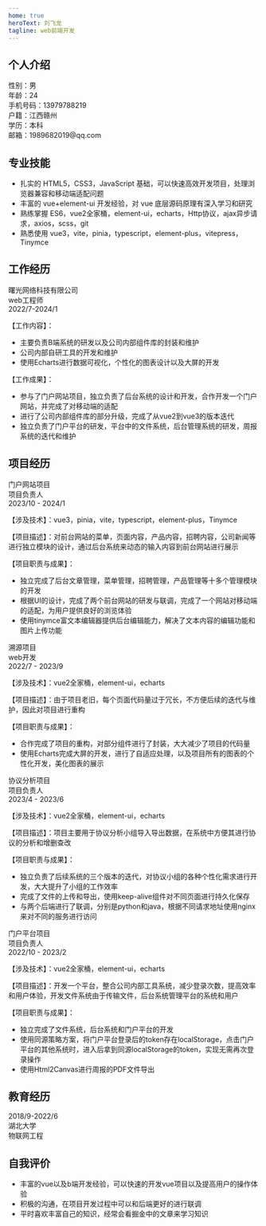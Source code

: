 ```yaml
---
home: true
heroText: 刘飞龙
tagline: web前端开发
---
```


## 个人介绍

<div :style="{fontSize:'14px'}">
  <div :style="{display: 'flex', justifyContent: 'space-between'}">
    <div :style="{fontWeight:'bold'}">性别：男</div>
    <div :style="{fontWeight:'bold'}">年龄：24</div>
  </div>
  <div :style="{display: 'flex', justifyContent: 'space-between'}">
    <div :style="{fontWeight:'bold'}">手机号码：13979788219</div>
    <div :style="{fontWeight:'bold'}">户籍：江西赣州</div>
  </div>
  <div :style="{display: 'flex', justifyContent: 'space-between'}">
    <div :style="{fontWeight:'bold'}">学历：本科</div>
    <div :style="{fontWeight:'bold'}">邮箱：1989682019@qq.com</div>
  </div>
</div>

## 专业技能
- 扎实的 HTML5，CSS3，JavaScript 基础，可以快速高效开发项目，处理浏览器兼容和移动端适配问题
- 丰富的 vue+element-ui 开发经验，对 vue 底层源码原理有深入学习和研究
- 熟练掌握 ES6，vue2全家桶，element-ui，echarts，Http协议，ajax异步请求，axios，scss，git
- 熟悉使用 vue3，vite，pinia，typescript，element-plus，vitepress，Tinymce

## 工作经历

<div :style="{display: 'flex', justifyContent: 'space-between'}">
  <div :style="{fontWeight:'bold'}">曙光网络科技有限公司</div>
  <div :style="{fontWeight:'bold'}">web工程师</div>
  <div :style="{fontWeight:'bold'}">2022/7-2024/1</div>
</div>

【工作内容】：
- 主要负责B端系统的研发以及公司内部组件库的封装和维护
- 公司内部自研工具的开发和维护
- 使用Echarts进行数据可视化，个性化的图表设计以及大屏的开发

【工作成果】：
- 参与了门户网站项目，独立负责了后台系统的设计和开发，合作开发一个门户网站，并完成了对移动端的适配
- 进行了公司内部组件库的部分升级，完成了从vue2到vue3的版本迭代
- 独立负责了门户平台的研发，平台中的文件系统，后台管理系统的研发，周报系统的迭代和维护

## 项目经历
<div :style="{display: 'flex', justifyContent: 'space-between'}">
  <div :style="{fontWeight:'bold'}">门户网站项目</div>
  <div :style="{fontWeight:'bold'}">项目负责人</div>
  <div :style="{fontWeight:'bold'}">2023/10 - 2024/1</div>
</div>

【涉及技术】：vue3，pinia，vite，typescript，element-plus，Tinymce

【项目描述】：对前台网站的菜单，页面内容，产品内容，招聘内容，公司新闻等进行独立模块的设计，通过后台系统来动态的输入内容到前台网站进行展示

【项目职责与成果】：

- 独立完成了后台文章管理，菜单管理，招聘管理，产品管理等十多个管理模块的开发
- 根据UI的设计，完成了两个前台网站的研发与联调，完成了一个网站对移动端的适配，为用户提供良好的浏览体验
- 使用tinymce富文本编辑器提供后台编辑能力，解决了文本内容的编辑功能和图片上传功能

<div :style="{display: 'flex', justifyContent: 'space-between'}">
  <div :style="{fontWeight:'bold'}">溯源项目</div>
  <div :style="{fontWeight:'bold'}">web开发</div>
  <div :style="{fontWeight:'bold'}">2022/7 - 2023/9</div>
</div>

【涉及技术】：vue2全家桶，element-ui，echarts

【项目描述】：由于项目老旧，每个页面代码量过于冗长，不方便后续的迭代与维护，因此对项目进行重构

【项目职责与成果】：

- 合作完成了项目的重构，对部分组件进行了封装，大大减少了项目的代码量
- 使用Echarts完成大屏的开发，进行了自适应处理，以及项目所有的图表的个性化开发，美化图表的展示

<div :style="{display: 'flex', justifyContent: 'space-between'}">
  <div :style="{fontWeight:'bold'}">协议分析项目</div>
  <div :style="{fontWeight:'bold'}">项目负责人</div>
  <div :style="{fontWeight:'bold'}">2023/4 - 2023/6</div>
</div>

【涉及技术】：vue2全家桶，element-ui，echarts

【项目描述】：项目主要用于协议分析小组导入导出数据，在系统中方便其进行协议的分析和增删查改

【项目职责与成果】：

- 独立负责了后续系统的三个版本的迭代，对协议小组的各种个性化需求进行开发，大大提升了小组的工作效率
- 完成了文件的上传和导出，使用keep-alive组件对不同页面进行持久化保存
- 与两个后端进行了联调，分别是python和java，根据不同请求地址使用nginx来对不同的服务进行访问

<div :style="{display: 'flex', justifyContent: 'space-between'}">
  <div :style="{fontWeight:'bold'}">门户平台项目</div>
  <div :style="{fontWeight:'bold'}">项目负责人</div>
  <div :style="{fontWeight:'bold'}">2022/10 - 2023/2</div>
</div>

【涉及技术】：vue2全家桶，element-ui，echarts

【项目描述】：开发一个平台，整合公司内部工具系统，减少登录次数，提高效率和用户体验，开发文件系统由于传输文件，后台系统管理平台的系统和用户

【项目职责与成果】：

- 独立完成了文件系统，后台系统和门户平台的开发
- 使用同源策略方案，将门户平台登录后的token存在localStorage，点击门户平台的其他系统时，进入后拿到同源localStorage的token，实现无需再次登录操作
- 使用Html2Canvas进行周报的PDF文件导出

## 教育经历

<div :style="{display: 'flex', justifyContent: 'space-between'}">
  <div :style="{fontWeight:'bold'}">2018/9-2022/6</div>
  <div :style="{fontWeight:'bold'}">湖北大学</div>
  <div :style="{fontWeight:'bold'}">物联网工程</div>
</div>

## 自我评价

- 丰富的vue以及b端开发经验，可以快速的开发vue项目以及提高用户的操作体验
- 积极的沟通，在项目开发过程中可以和后端更好的进行联调
- 平时喜欢丰富自己的知识，经常会看掘金中的文章来学习知识
